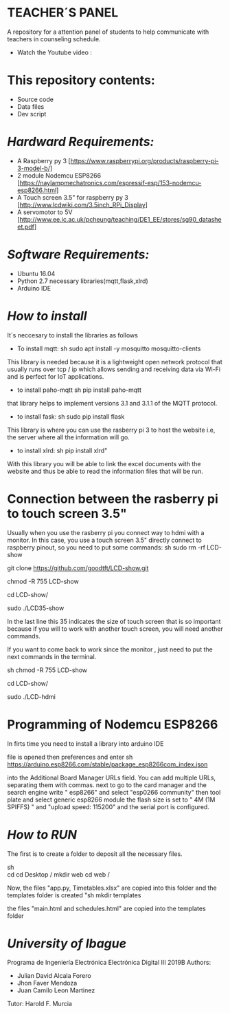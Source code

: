 # TEACHER´S PANEL
A repository for a attention panel of students to help communicate with teachers in counseling schedule.
* Watch the Youtube video :
# This repository contents:

* Source code
* Data files
* Dev script

# *Hardward Requirements:*

* A Raspberry py 3 [https://www.raspberrypi.org/products/raspberry-pi-3-model-b/]
* 2 module Nodemcu ESP8266 [https://naylampmechatronics.com/espressif-esp/153-nodemcu-esp8266.html]
* A Touch screen 3.5" for raspberry py 3 [http://www.lcdwiki.com/3.5inch_RPi_Display]
* A servomotor to 5V [http://www.ee.ic.ac.uk/pcheung/teaching/DE1_EE/stores/sg90_datasheet.pdf]

# *Software Requirements:*

* Ubuntu 16.04
* Python 2.7 necessary libraries(mqtt,flask,xlrd)
* Arduino IDE
# *How to install*

It´s neccesary to install the libraries as follows

* To install mqtt:
 sh 
sudo apt install -y mosquitto mosquitto-clients 

This library is needed because it is a lightweight open network protocol that usually runs over tcp / ip which allows sending and receiving data via Wi-Fi and is perfect for IoT applications.

* to install paho-mqtt
 sh 
pip install paho-mqtt

that library helps to implement versions 3.1 and 3.1.1 of the MQTT protocol.
* to install fask: 
 sh 
sudo pip install flask

This library is where you can use the rasberry pi 3 to host the website i.e, the server where all the information will go.

* to install xlrd: 
 sh
pip install xlrd"

With this library you will be able to link the excel documents with the website and thus be able to read the information files that will be run.

# Connection between the rasberry pi to touch screen 3.5" 

Usually when you use the rasberry pi you connect way to hdmi with a monitor. In this case, you use a touch screen 3.5" directly connect to raspberry pinout, so you need to put some commands:
 sh
sudo rm -rf LCD-show 

git clone https://github.com/goodtft/LCD-show.git 

chmod -R 755 LCD-show 

cd LCD-show/

sudo ./LCD35-show

In the last line this 35 indicates the size of touch screen that is so important because if you will to work with another touch screen, you will need another commands.

If you want to come back to work since the monitor , just need to put the next commands in the terminal.

 sh
chmod -R 755 LCD-show 

cd LCD-show/ 


sudo ./LCD-hdmi 

# Programming of Nodemcu ESP8266
In firts time you need to install a library into arduino IDE

file is opened then preferences and enter 
 sh
https://arduino.esp8266.com/stable/package_esp8266com_index.json

into the Additional Board Manager URLs field. You can add multiple URLs, separating them with commas.
next to go to the card manager and the search engine write " esp8266"  and select "esp0266 community" then tool plate and select generic esp8266 module the flash size is set to " 4M (1M SPIFFS) " and "upload speed: 115200" and the serial port is configured.

# *How to RUN*

The first is to create a folder to deposit all the necessary files. 

sh  
cd cd Desktop / mkdir web cd web /

Now, the files "app.py, Timetables.xlsx" are copied into this folder and the templates folder is created "sh mkdir templates

the files "main.html and schedules.html" are copied into the templates folder
# *University of Ibague*
Programa de Ingeniería Electrónica
Electrónica Digital III 2019B
Authors:
  - Julian David Alcala Forero
  - Jhon Faver Mendoza 
  - Juan Camilo Leon Martinez
  
  Tutor:
  Harold F. Murcia
